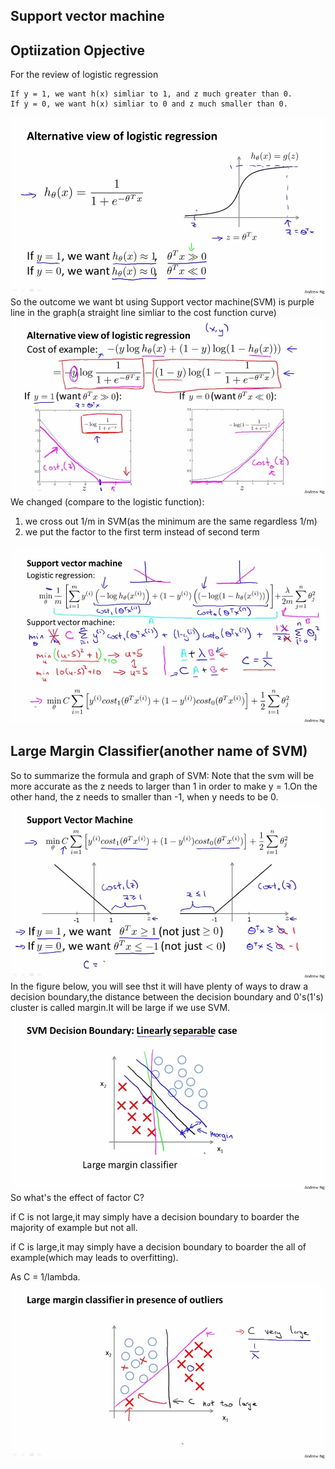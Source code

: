 ## Support vector machine
## Optiization Opjective
For the review of logistic regression
```
If y = 1, we want h(x) simliar to 1, and z much greater than 0.
If y = 0, we want h(x) simliar to 0 and z much smaller than 0.
```
![](picture/ch7_1.png)
So the outcome we want bt using Support vector machine(SVM) is purple line in the graph(a straight line simliar to the cost function curve)
![](picture/ch7_2.png)
We changed (compare to the logistic function):
1. we cross out 1/m in SVM(as the minimum are the same regardless 1/m)
2. we put the factor to the first term instead of second term

![](picture/ch7_3.png)

## Large Margin Classifier(another name of SVM)
So to summarize the formula and graph of SVM:
Note that the svm will be more accurate as the z needs to larger than 1 in order to make y = 1.On the other hand, the z needs to smaller than -1, when y needs to be 0.
![](picture/ch7_4.jpeg)
In the figure below, you will see thst it will have plenty of ways to draw a decision boundary,the distance between the decision boundary and 0's(1's) cluster is called margin.It will be large if we use SVM.
![](picture/ch7_5.jpeg)
So what's the effect of factor C?

if C is not large,it may simply have a decision boundary to boarder the majority of example but not all.

if C is  large,it may simply have a decision boundary to boarder the all of example(which may leads to overfitting).

As C = 1/lambda.
![](picture/ch7_6.jpeg)